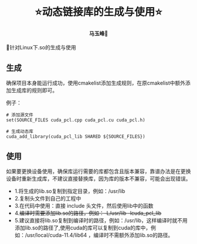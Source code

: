 # <div align = "center"> ⭐动态链接库的生成与使用⭐ </div>
#### <p align = "center">马玉峰📜</p>
🎯针对Linux下.so的生成与使用

## 生成
确保项目本身能运行成功，使用cmakelist添加生成规则，在原cmakelist中额外添加生成库的规则即可。

例子：
```shell
# 添加源文件
set(SOURCE_FILES cuda_pcl.cpp cuda_pcl.cu cuda_pcl.h)

# 生成动态库
cuda_add_library(cuda_pcl_lib SHARED ${SOURCE_FILES})
```

## 使用

如果要更换设备使用，确保库运行需要的库都包含且版本兼容，靠谱办法是在更换设备时重新生成库，不建议直接替换库，因为库的版本不兼容，可能会出现错误。

- 1.将生成的lib.so复制到指定目录，例如：/usr/lib
- 2.复制头文件到自己的工程中
- 3.在代码中使用：直接 include 头文件，然后使用lib中的函数
- 4.~~编译时需要添加lib.so的路径，例如：-L/usr/lib -lcuda_pcl_lib~~
- 5.建议直接将lib.so复制到编译时的路径，例如：/usr/lib，这样编译时就不用添加lib.so的路径了,使用cuda的库可以复制到cuda的库中，例如：/usr/local/cuda-11.4/lib64 ，编译时不需额外添加lib.so的路径。




